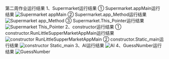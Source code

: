第二周作业运行结果
  1、Supermarket运行结果
    ① Supermarket.appMain运行结果
        ![Supermarket appMain](https://user-images.githubusercontent.com/106717015/173575240-1be1cf91-0c04-4737-9501-78a9976bd12e.png)
    ② Supermarket.app_Method运行结果
        ![Supermarket app_Method](https://user-images.githubusercontent.com/106717015/173575461-8ae20f80-f2e9-4fa4-9cac-a3b868bc541b.png)
    ③ Supermarket.This_Pointer运行结果
        ![Supermarket This_Pointer](https://user-images.githubusercontent.com/106717015/173575636-6543b7b9-8047-4fb2-8b88-34aa3a15b4ea.png)
  2、constructor运行结果
    ① constructor.RunLittleSupperMarketAppMain运行结果
        ![constructor RunLittleSupperMarketAppMain](https://user-images.githubusercontent.com/106717015/173575888-8bb34037-163d-4e1d-ba83-24e14b320435.png)
    ② constructor.Static_main运行结果
        ![constructor Static_main](https://user-images.githubusercontent.com/106717015/173576093-c95dfe05-886d-44f1-9290-c9e291820278.png)
  3、AI运行结果
    ![AI](https://user-images.githubusercontent.com/106717015/173576202-8da3119b-e707-45ba-b0ee-2c5543f97f02.png)
  4、GuessNumber运行结果
    ![GuessNumber](https://user-images.githubusercontent.com/106717015/173576316-b4f192b2-994c-4499-b887-96ecb6c2341d.png)


